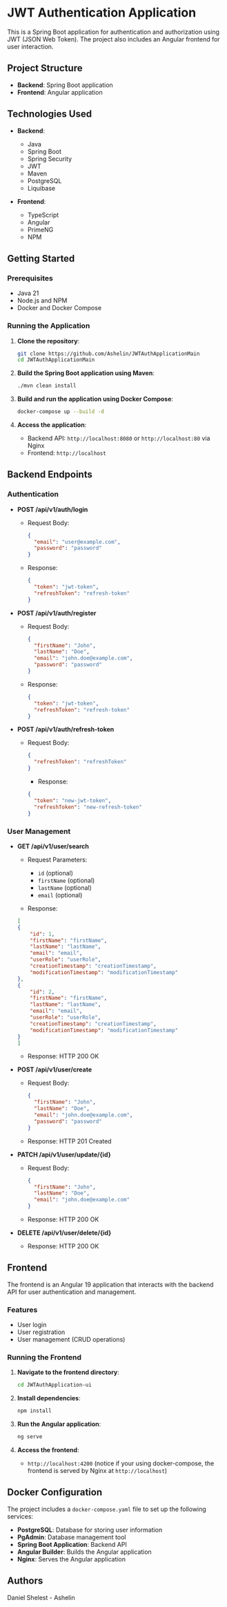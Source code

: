 # JWT Authentication Application

This is a Spring Boot application for authentication and authorization using JWT (JSON Web Token). The project also includes an Angular frontend for user interaction.

## Project Structure

- **Backend**: Spring Boot application
- **Frontend**: Angular application

## Technologies Used

- **Backend**:
    - Java
    - Spring Boot
    - Spring Security
    - JWT
    - Maven
    - PostgreSQL
    - Liquibase

- **Frontend**:
    - TypeScript
    - Angular
    - PrimeNG
    - NPM

## Getting Started

### Prerequisites

- Java 21
- Node.js and NPM
- Docker and Docker Compose

### Running the Application

1. **Clone the repository**:
    ```bash
    git clone https://github.com/Ashelin/JWTAuthApplicationMain
    cd JWTAuthApplicationMain
    ```
2. **Build the Spring Boot application using Maven**:
    ```bash
    ./mvn clean install
    ```

3. **Build and run the application using Docker Compose**:
    ```bash
    docker-compose up --build -d
    ```

4. **Access the application**:
    - Backend API: `http://localhost:8080` or `http://localhost:80` via Nginx
    - Frontend: `http://localhost`

## Backend Endpoints

### Authentication

- **POST /api/v1/auth/login**
    - Request Body:
      ```json
      {
        "email": "user@example.com",
        "password": "password"
      }
      ```
    - Response:
      ```json
      {
        "token": "jwt-token",
        "refreshToken": "refresh-token"
      }
      ```

- **POST /api/v1/auth/register**
    - Request Body:
      ```json
      {
        "firstName": "John",
        "lastName": "Doe",
        "email": "john.doe@example.com",
        "password": "password"
      }
      ```
    - Response:
      ```json
      {
        "token": "jwt-token",
        "refreshToken": "refresh-token"
      }
      ```
      
- **POST /api/v1/auth/refresh-token**
    - Request Body:
      ```json
      {
        "refreshToken": "refreshToken"
      }
      ```
        - Response:
      ```json
      {
        "token": "new-jwt-token",
        "refreshToken": "new-refresh-token"
      }
      ```

### User Management

- **GET /api/v1/user/search**
    - Request Parameters:
        - `id` (optional)
        - `firstName` (optional)
        - `lastName` (optional)
        - `email` (optional)

    - Response:
    ```json
    [
    {
        "id": 1,
        "firstName": "firstName",
        "lastName": "lastName",
        "email": "email",
        "userRole": "userRole",
        "creationTimestamp": "creationTimestamp",
        "modificationTimestamp": "modificationTimestamp"
    },
    {
        "id": 2,
        "firstName": "firstName",
        "lastName": "lastName",
        "email": "email",
        "userRole": "userRole",
        "creationTimestamp": "creationTimestamp",
        "modificationTimestamp": "modificationTimestamp"
    }
    ]
    ```
  

    - Response: HTTP 200 OK

- **POST /api/v1/user/create**
    - Request Body:
      ```json
      {
        "firstName": "John",
        "lastName": "Doe",
        "email": "john.doe@example.com",
        "password": "password"
      }
      ```
      

    - Response: HTTP 201 Created

- **PATCH /api/v1/user/update/{id}**
    - Request Body:
      ```json
      {
        "firstName": "John",
        "lastName": "Doe",
        "email": "john.doe@example.com"
      }
      ```
      

    - Response: HTTP 200 OK

- **DELETE /api/v1/user/delete/{id}**


    - Response: HTTP 200 OK

## Frontend

The frontend is an Angular 19 application that interacts with the backend API for user authentication and management.

### Features

- User login
- User registration
- User management (CRUD operations)

### Running the Frontend

1. **Navigate to the frontend directory**:
    ```bash
    cd JWTAuthApplication-ui
    ```

2. **Install dependencies**:
    ```bash
    npm install
    ```

3. **Run the Angular application**:
    ```bash
    ng serve
    ```

4. **Access the frontend**:
    - `http://localhost:4200` (notice if your using docker-compose, the frontend is served by Nginx at `http://localhost`)

## Docker Configuration

The project includes a `docker-compose.yaml` file to set up the following services:

- **PostgreSQL**: Database for storing user information
- **PgAdmin**: Database management tool
- **Spring Boot Application**: Backend API
- **Angular Builder**: Builds the Angular application
- **Nginx**: Serves the Angular application

## Authors

Daniel Shelest - Ashelin
